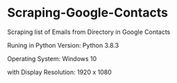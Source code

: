 # Scraping-Google-Contacts
Scraping list of Emails from Directory in Google Contacts


Runing in Python Version: 
Python 3.8.3

Operating System:
Windows 10

with Display Resolution:
1920 x 1080
